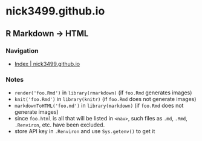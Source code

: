 # nick3499.github.io

## R Markdown -> HTML

### Navigation
 - [Index | nick3499.github.io](https://nick3499.github.io/)

### Notes
 - `render('foo.Rmd')` in `library(rmarkdown)` (if `foo.Rmd` generates images)
 - `knit('foo.Rmd')` in `library(knitr)` (if `foo.Rmd` does not generate images)
 - `markdownToHTML('foo.md')` in `library(markdown)` (if `foo.Rmd` does not generate images)
 - since `foo.html` is all that will be listed in `<nav>`, such files as `.md`, `.Rmd`, `.Renviron`, etc. have been excluded.
 - store API key in `.Renviron` and use `Sys.getenv()` to get it

